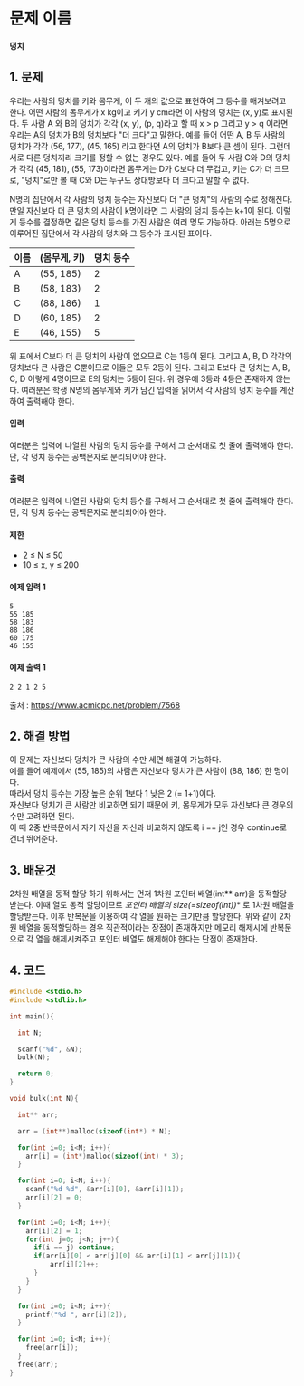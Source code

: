 # 문제 이름
#### 덩치
## 1. 문제


우리는 사람의 덩치를 키와 몸무게, 이 두 개의 값으로 표현하여 그 등수를 매겨보려고 한다. 어떤 사람의 몸무게가 x kg이고 키가 y cm라면 이 사람의 덩치는 (x, y)로 표시된다. 두 사람 A 와 B의 덩치가 각각 (x, y), (p, q)라고 할 때 x > p 그리고 y > q 이라면 우리는 A의 덩치가 B의 덩치보다 "더 크다"고 말한다. 예를 들어 어떤 A, B 두 사람의 덩치가 각각 (56, 177), (45, 165) 라고 한다면 A의 덩치가 B보다 큰 셈이 된다. 그런데 서로 다른 덩치끼리 크기를 정할 수 없는 경우도 있다. 예를 들어 두 사람 C와 D의 덩치가 각각 (45, 181), (55, 173)이라면 몸무게는 D가 C보다 더 무겁고, 키는 C가 더 크므로, "덩치"로만 볼 때 C와 D는 누구도 상대방보다 더 크다고 말할 수 없다.

N명의 집단에서 각 사람의 덩치 등수는 자신보다 더 "큰 덩치"의 사람의 수로 정해진다. 만일 자신보다 더 큰 덩치의 사람이 k명이라면 그 사람의 덩치 등수는 k+1이 된다. 이렇게 등수를 결정하면 같은 덩치 등수를 가진 사람은 여러 명도 가능하다. 아래는 5명으로 이루어진 집단에서 각 사람의 덩치와 그 등수가 표시된 표이다.

이름|(몸무게, 키)|덩치 등수
--|--|--
A|(55, 185)|2
B|(58, 183)|2
C|(88, 186)|1
D|(60, 185)|2
E|(46, 155)|5

위 표에서 C보다 더 큰 덩치의 사람이 없으므로 C는 1등이 된다. 그리고 A, B, D 각각의 덩치보다 큰 사람은 C뿐이므로 이들은 모두 2등이 된다. 그리고 E보다 큰 덩치는 A, B, C, D 이렇게 4명이므로 E의 덩치는 5등이 된다. 위 경우에 3등과 4등은 존재하지 않는다. 여러분은 학생 N명의 몸무게와 키가 담긴 입력을 읽어서 각 사람의 덩치 등수를 계산하여 출력해야 한다.

#### 입력

여러분은 입력에 나열된 사람의 덩치 등수를 구해서 그 순서대로 첫 줄에 출력해야 한다. 단, 각 덩치 등수는 공백문자로 분리되어야 한다.

#### 출력

여러분은 입력에 나열된 사람의 덩치 등수를 구해서 그 순서대로 첫 줄에 출력해야 한다. 단, 각 덩치 등수는 공백문자로 분리되어야 한다.

#### 제한

-   2 ≤ N ≤ 50
-   10 ≤ x, y ≤ 200

#### 예제 입력 1
```
5
55 185
58 183
88 186
60 175
46 155
```

#### 예제 출력 1
```
2 2 1 2 5
```

출처 : https://www.acmicpc.net/problem/7568

## 2. 해결 방법
이 문제는 자신보다 덩치가 큰 사람의 수만 세면 해결이 가능하다.</br>
예를 들어 예제에서 (55, 185)의 사람은 자신보다 덩치가 큰 사람이 (88,  186) 한 명이다.</br>
따라서 덩치 등수는 가장 높은 순위 1보다 1 낮은 2 (= 1+1)이다. </br>
자신보다 덩치가 큰 사람만 비교하면 되기 때문에 키, 몸무게가 모두 자신보다 큰 경우의 수만 고려하면 된다.</br>
이 때 2중 반복문에서 자기 자신을 자신과 비교하지 않도록 i == j인 경우 continue로 건너 뛰어준다.</br>


## 3. 배운것
2차원 배열을 동적 할당 하기 위해서는 먼저 1차원 포인터 배열(int** arr)을 동적할당 받는다. 이때 열도 동적 할당이므로 **포인터 배열의 size(=sizeof(int*))** 로 1차원 배열을 할당받는다. 이후 반복문을 이용하여 각 열을 원하는 크기만큼 할당한다. 위와 같이 2차원 배열을 동적할당하는 경우 직관적이라는 장점이 존재하지만 메모리 해제시에 반복문으로 각 열을 해제시켜주고 포인터 배열도 해제해야 한다는 단점이 존재한다.

## 4. 코드

```C++
#include <stdio.h>
#include <stdlib.h>

int main(){

  int N;

  scanf("%d", &N);
  bulk(N);

  return 0;
}

void bulk(int N){

  int** arr;

  arr = (int**)malloc(sizeof(int*) * N);

  for(int i=0; i<N; i++){
    arr[i] = (int*)malloc(sizeof(int) * 3);
  }

  for(int i=0; i<N; i++){
    scanf("%d %d", &arr[i][0], &arr[i][1]);
    arr[i][2] = 0;
  }

  for(int i=0; i<N; i++){
    arr[i][2] = 1;
    for(int j=0; j<N; j++){
      if(i == j) continue;
      if(arr[i][0] < arr[j][0] && arr[i][1] < arr[j][1]){
          arr[i][2]++;
      }
    }
  }

  for(int i=0; i<N; i++){
    printf("%d ", arr[i][2]);
  }

  for(int i=0; i<N; i++){
    free(arr[i]);
  }
  free(arr);
}
```
